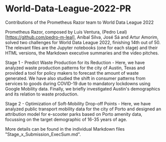 # World-Data-League-2022-PR
Contributions of the Prometheus Razor team to World Data League 2022

Prometheus Razor, composed by Luís Ventura, (Pedro Leal)[https://github.com/pedro-m-leal], Aníbal Silva, José Sá and Artur Amorim, solved two challenges for World Data League 2022, finishing 14th out of 50.
The relevant files are the Jupyter notebooks (one for each stage) and their HTML versions, the Markdown executive summaries and the video pitches.

Stage 1 - Predict Waste Production for its Reduction - Here, we have analyzed waste production patterns for the city of Austin, Texas and provided a tool for policy makers to forecast
the amount of waste generated. We have also studied the shift in consumer patterns from services to goods during COVID-19 due to mandatory lockdowns using Google Mobility data.
Finally, we briefly investigated Austin's demographics and its relation to waste production.

Stage 2 - Optimization of Soft-Mobility Drop-off Points - Here, we have analyzed public transport mobility data for the city of Porto and designed an attribution model for e-scooter
parks based on Porto amenity data, focussing on the target demographic of 16-35 years of age.

More details can be found in the individual Markdown files "Stage_x_Submission_ExecSum.md".
